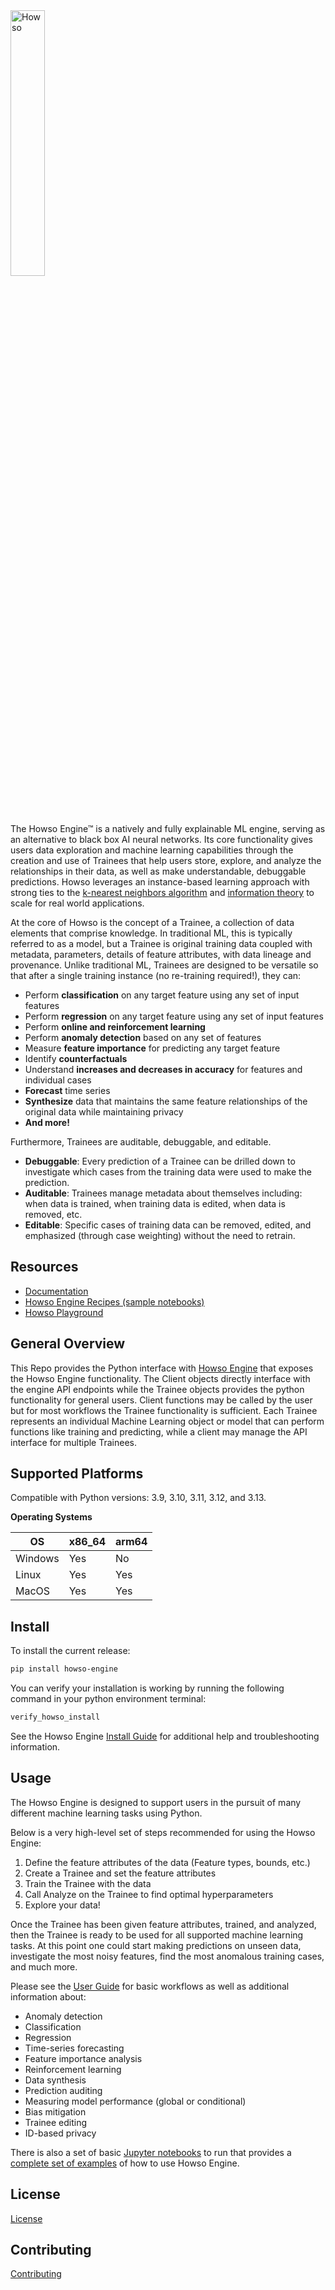 <div align="left">
<picture>
 <source media="(prefers-color-scheme: dark)" srcset="https://cdn.howso.com/img/howso/1/svg/logo-gradient-light.svg" width="33%">
 <source media="(prefers-color-scheme: light)" srcset="https://cdn.howso.com/img/howso/1/svg/logo-gradient-dark.svg" width="33%">
 <img alt="Howso" src="https://cdn.howso.com/img/howso/1/png/logo-gradient-light-bg.png" width="33%">
</picture>
</div>

The Howso Engine&trade; is a natively and fully explainable ML engine, serving as an alternative to black box AI neural networks. Its core functionality gives users data exploration and machine learning capabilities through the creation and use of Trainees that help users store, explore, and analyze the relationships in their data, as well as make understandable, debuggable predictions. Howso leverages an instance-based learning approach with strong ties to the [k-nearest neighbors algorithm](https://en.wikipedia.org/wiki/K-nearest_neighbors_algorithm) and [information theory](https://en.wikipedia.org/wiki/Information_theory) to scale for real world applications.

At the core of Howso is the concept of a Trainee, a collection of data elements that comprise knowledge. In traditional ML, this is typically referred to as a model, but a Trainee is original training data coupled with metadata, parameters, details of feature attributes, with data lineage and provenance. Unlike traditional ML, Trainees are designed to be versatile so that after a single training instance (no re-training required!), they can:

- Perform **classification** on any target feature using any set of input features
- Perform **regression** on any target feature using any set of input features
- Perform **online and reinforcement learning**
- Perform **anomaly detection** based on any set of features
- Measure **feature importance** for predicting any target feature
- Identify **counterfactuals**
- Understand **increases and decreases in accuracy** for features and individual cases
- **Forecast** time series
- **Synthesize** data that maintains the same feature relationships of the original data while maintaining privacy
- **And more!**

Furthermore, Trainees are auditable, debuggable, and editable.

- **Debuggable**: Every prediction of a Trainee can be drilled down to investigate which cases from the training data were used to make the prediction.
- **Auditable**: Trainees manage metadata about themselves including: when data is trained, when training data is edited, when data is removed, etc.
- **Editable**: Specific cases of training data can be removed, edited, and emphasized (through case weighting) without the need to retrain.

## Resources

- [Documentation](https://docs.howso.com)
- [Howso Engine Recipes (sample notebooks)](https://github.com/howsoai/howso-engine-recipes)
- [Howso Playground](https://playground.howso.com)

## General Overview

This Repo provides the Python interface with
[Howso Engine](https://github.com/howsoai/howso-engine) that exposes the Howso
Engine functionality. The Client objects directly interface with the engine API
endpoints while the Trainee objects provides the python functionality for
general users. Client functions may be called by the user but for most workflows
the Trainee functionality is sufficient. Each Trainee represents an individual
Machine Learning object or model that can perform functions like training and
predicting, while a client may manage the API interface for multiple Trainees.

## Supported Platforms

Compatible with Python versions: 3.9, 3.10, 3.11, 3.12, and 3.13.

**Operating Systems**

| OS      | x86_64 | arm64 |
| ------- | ------ | ----- |
| Windows | Yes    | No    |
| Linux   | Yes    | Yes   |
| MacOS   | Yes    | Yes   |

## Install

To install the current release:

```bash
pip install howso-engine
```

You can verify your installation is working by running the following command in
your python environment terminal:

```bash
verify_howso_install
```

See the Howso Engine
[Install Guide](https://docs.howso.com/getting_started/installing.html) for
additional help and troubleshooting information.

## Usage

The Howso Engine is designed to support users in the pursuit of many different
machine learning tasks using Python.

Below is a very high-level set of steps recommended for using the Howso Engine:

1. Define the feature attributes of the data (Feature types, bounds, etc.)
2. Create a Trainee and set the feature attributes
3. Train the Trainee with the data
4. Call Analyze on the Trainee to find optimal hyperparameters
5. Explore your data!

Once the Trainee has been given feature attributes, trained, and analyzed, then
the Trainee is ready to be used for all supported machine learning tasks. At
this point one could start making predictions on unseen data, investigate the
most noisy features, find the most anomalous training cases, and much more.

Please see the [User Guide](https://docs.howso.com/en/release-latest/user_guide/index.html) for
basic workflows as well as additional information about:

- Anomaly detection
- Classification
- Regression
- Time-series forecasting
- Feature importance analysis
- Reinforcement learning
- Data synthesis
- Prediction auditing
- Measuring model performance (global or conditional)
- Bias mitigation
- Trainee editing
- ID-based privacy

There is also a set of basic [Jupyter notebooks](https://jupyter.org/) to run
that provides a
[complete set of examples](https://docs.howso.com/examples/index.html) of how
to use Howso Engine.

## License

[License](LICENSE.txt)

## Contributing

[Contributing](CONTRIBUTING.md)
